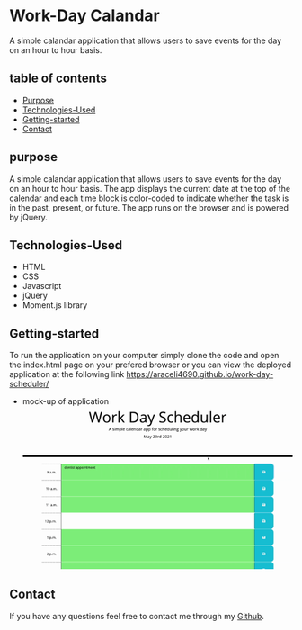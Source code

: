 # Work-Day Calandar 
A simple calandar application that allows users to save events for the day on an hour to hour basis.

## table of contents 
- [Purpose](#purpose)
- [Technologies-Used](#Technologies-Used)
- [Getting-started](#Getting-started)
- [Contact](#Contact)

## purpose
A simple calandar application that allows users to save events for the day on an hour to hour basis. The app displays the current date at the top of the calendar and each time block is color-coded to indicate whether the task is in the past, present, or future. The app runs on the browser and is powered by jQuery.

## Technologies-Used
* HTML
* CSS
* Javascript
* jQuery
* Moment.js library

## Getting-started
To run the application on your computer simply clone the code and open the index.html page on your prefered browser or you can view the deployed application at the following link https://araceli4690.github.io/work-day-scheduler/

- mock-up of application
![](./assets/images/Work-Day-Scheduler.gif)

## Contact
If you have any questions feel free to contact me through my [Github](https://github.com/Araceli4690).